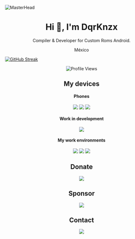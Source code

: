![MasterHead](https://1.bp.blogspot.com/-7A4WynwLsMw/XbBpCXG8fHI/AAAAAAAAMt4/uOa1bpLskYgrwGbllhSu2SDj_Mig8SXJQCLcBGAsYHQ/s1600/2000_600px.gif)
<h1 align="center">Hi 👋, I'm DqrKnzx</h1>
<p align=center>Compiler & Developer for Custom Roms Android.</p>
<p align=center>México</p>

<a href="https://git.io/streak-stats"><img src="https://github-readme-streak-stats-seven-jet.vercel.app?user=DqrKnzx&theme=transparent&date_format=M%20j%5B%2C%20Y%5D" alt="GitHub Streak" /></a>

<p align=center><img src="https://komarev.com/ghpvc/?username=DqrKnzx&style=for-the-badge&color=3ddc84&label=Visited+People" alt="Profile Views" /></p>

<h2 align=center>My devices</h2>

<h4 align=center>Phones</h4>
<p align=center>
<a href="https://www.mi.com/es/product/poco-f5-pro"><img src="https://img.shields.io/badge/Poco%20F5%20Pro-ff6900?style=flat-square&logo=xiaomi&logoColor=ffffff"></a>
<a href="https://www.mi.com/es/product/poco-f3/"><img src="https://img.shields.io/badge/Poco%20F3-ff6900?style=flat-square&logo=xiaomi&logoColor=ffffff"></a>
<a href="https://www.mi.com/es/redmi-note-7/"><img src="https://img.shields.io/badge/Xiaomi%20Redmi%20Note%207-ff6900?style=flat-square&logo=xiaomi&logoColor=ffffff"></a>
</p>

<h4 align=center>Work in development</h4>
<p align=center>
<a href="https://github.com/Xiaomi-SM8475-Mondrian"><img src="https://img.shields.io/badge/SM8475%20Development-ff6900?style=flat-square&logo=xiaomi&logoColor=ffffff"></a>
</p>

<h4 align=center>My work environments</h4>
<p align=center>
<a href="https://www.archlinux.org/"><img src="https://img.shields.io/badge/Arch%20Linux-1793d1?style=for-the-badge&logo=archlinux&logoColor=ffffff"></a>
<a href="https://getfedora.org/"><img src="https://img.shields.io/badge/Fedora-294172?style=for-the-badge&logo=fedora&logoColor=ffffff"></a>
<a href="https://ubuntu.com/download/desktop"><img src="https://img.shields.io/badge/Ubuntu-E95420?style=for-the-badge&logo=ubuntu&logoColor=ffffff"></a>
</p>

<h2 align=center>Donate</h2>
<p align=center>
<a href="https://www.paypal.com/paypalme/DavidM3xican"><img src="https://img.shields.io/badge/DqrKnz-3b7bbf?style=flat-square&logo=paypal&logoColor=ffffff"></a>
</p>

<h2 align=center>Sponsor</h2>
<p align=center>
<a href="https://github.com/sponsors/DqrKnz"><img src="https://img.shields.io/badge/Sponsor%20Me-%23ea4aaa?style=for-the-badge&logo=github&logoColor=ffffff&label=%E2%9D%A4"></a>
</p>

<h2 align=center>Contact</h2>
<p align=center>
<a href="https://t.me/DqrKnz"><img src="https://img.shields.io/badge/%40DqrKnz-0088cc?style=flat-square&logo=telegram&logoColor=ffffff"></a>
</p>
